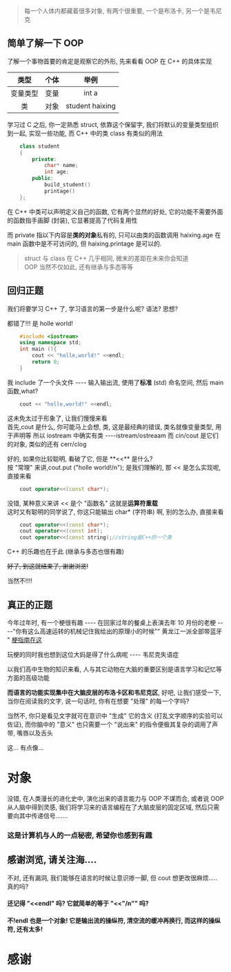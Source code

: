 > 每一个人体内都藏着很多对象, 有两个很重要, 一个是布洛卡, 另一个是韦尼克

## 简单了解一下 OOP

了解一个事物首要的肯定是观察它的外形, 先来看看 OOP 在 C++ 的具体实现

|  类型  |  个体 |        举例       |
| :--: | :-: | :-------------: |
| 变量类型 |  变量 |      int a      |
|   类  |  对象 | student haixing |

学习过 C 之后, 你一定熟悉 struct, 依靠这个保留字, 我们将默认的变量类型组织到一起, 实现一些功能, 而 C++ 中的类 class 有类似的用法

```C++
    class student
    {
        private:
            char* name;
            int age;
        public:
            build_student()
            printage()
    };
```

在 C++ 中类可以声明定义自己的函数, 它有两个显然的好处, 它的功能不需要外面的函数指手画脚 (封装), 它显著提高了代码复用性

而 private 指以下内容是**类的对象**私有的, 只可以由类的函数调用 haixing.age 在 main 函数中是不可访问的, 但 haixing.printage 是可以的.

> struct 与 class 在 C++ 几乎相同, 微末的差距在未来你会知道\
> OOP 当然不仅如此, 还有继承与多态等等

## 回归正题

我们将要学习 C++ 了, 学习语言的第一步是什么呢? 语法? 思想?

都错了!!! 是 holle world!

```C++
    #include <iostream>
    using namespace std;
    int main (){
        cout << "holle,world!" <<endl; 
        return 0;
    }
```

我 include 了一个头文件 ---- 输入输出流, 使用了**标准** (std) 命名空间, 然后 main 函数,what?

```C++
    cout << "holle,world!" <<endl;
```

这未免太过于形象了, 让我们慢慢来看\
首先,cout 是什么, 你可能马上会想, 类, 这是最经典的错误, 类名就像变量类型, 用于声明等 所以 iostream 中确实有类 ----istream/ostreaam 而 cin/cout 是它们的对象, 类似的还有 cerr/clog

好的, 如果你比较聪明, 看破了它, 但是 \*\*<<\*\* 是什么?\
按 "常理" 来讲,cout.put ("holle world!/n"); 是我们理解的, 那 << 是怎么实现呢, 直接来看

```C++
    cout operator<<(const char*);
```

没错, 某种意义来讲 << 是个 "函数名" 这就是**运算符重载**\
这时又有聪明的同学说了, 你这只能输出 char\* (字符串) 啊, 别的怎么办, 直接来看

```C++
    cout operator<<(const char*);
    cout operator<<(const int);
    cout operator<<(const string);//string是C++的一个类
```

C++ 的乐趣也在于此 (继承与多态也很有趣)

~~好了, 到这就结束了, 谢谢浏览!~~

当然不!!!!

## 真正的正题

今年过年时, 有一个梗很有趣 ---- 在回家过年的餐桌上表演去年 10 月份的老梗 ----"你有这么高速运转的机械记住我给出的原理小的时候"" 黄龙江一派全部带蓝牙 " [梗指南在这](https://www.bilibili.com/video/BV1Ct421a7tq/?spm_id_from=333.788.recommend_more_video.1\&vd_source=2499dec4a6dc444afbb1ff9583447bca)

玩梗的同时我也想到这位大妈是得了什么病呢 ---- 韦尼克失语症

以我们高中生物的知识来看, 人与其它动物在大脑的重要区别是语言学习和记忆等方面的高级功能

**而语言的功能实现集中在大脑皮层的布洛卡区和韦尼克区**, 好吧, 让我们感受一下, 当你在阅读我的文字, 说一句话时, 你有在想要 "处理" 的每一个字吗?

当然不, 你只是看见文字就可在意识中 "生成" 它的含义 (打乱文字顺序的实验可以佐证), 而你脑中的 "意义" 也只需要一个 "说出来" 的指令便极其复杂的调用了声带, 嘴唇以及舌头

这... 有点像...

# 对象

没错, 在人类漫长的进化史中, 演化出来的语言能力与 OOP 不谋而合, 或者说 OOP 从人脑中得到灵感, 我们将学习来的语言编程在了大脑皮层的固定区域, 然后只需要向其中传递信号.......

### 这是计算机与人的一点秘密, 希望你也感到有趣

## 感谢浏览, 请关注海....

不对, 还有漏洞, 我们能够在语言的时候让意识掺一脚, 但 cout 想更改很麻烦..... 真的吗?

#### 还记得 "<\<endl" 吗? 它就简单的等于 "<<"/n"" 吗?

#### 不!endl 也是一个对象! 它是输出流的操纵符, 清空流的缓冲再换行, 而这样的操纵符, 还有太多!

# 感谢